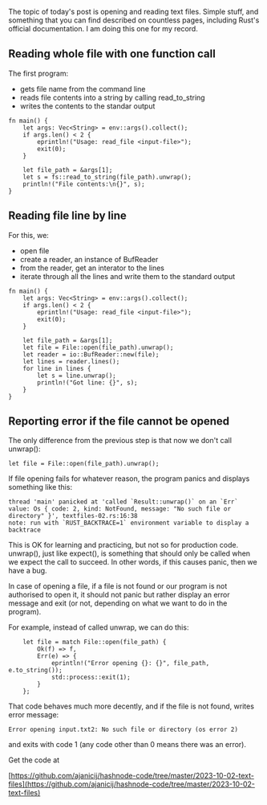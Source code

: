 The topic of today's post is opening and reading text files. Simple
stuff, and something that you can find described on countless pages,
including Rust's official documentation. I am doing this one for my
record.

## Reading whole file with one function call

The first program:

- gets file name from the command line
- reads file contents into a string by calling read_to_string
- writes the contents to the standar output

```
fn main() {
    let args: Vec<String> = env::args().collect();
    if args.len() < 2 {
        eprintln!("Usage: read_file <input-file>");
        exit(0);
    }

    let file_path = &args[1];
    let s = fs::read_to_string(file_path).unwrap();
    println!("File contents:\n{}", s);
}
```

## Reading file line by line

For this, we:

- open file
- create a reader, an instance of BufReader
- from the reader, get an interator to the lines
- iterate through all the lines and write them to the standard output

```
fn main() {
    let args: Vec<String> = env::args().collect();
    if args.len() < 2 {
        eprintln!("Usage: read_file <input-file>");
        exit(0);
    }

    let file_path = &args[1];
    let file = File::open(file_path).unwrap();
    let reader = io::BufReader::new(file);
    let lines = reader.lines();
    for line in lines {
        let s = line.unwrap();
        println!("Got line: {}", s);
    }
}
```

## Reporting error if the file cannot be opened

The only difference from the previous step is that now we don't call
unwrap():

    let file = File::open(file_path).unwrap();

If file opening fails for whatever reason, the program panics and
displays something like this:

```
thread 'main' panicked at 'called `Result::unwrap()` on an `Err` value: Os { code: 2, kind: NotFound, message: "No such file or directory" }', textfiles-02.rs:16:38
note: run with `RUST_BACKTRACE=1` environment variable to display a backtrace
```

This is OK for learning and practicing, but not so for production code.
unwrap(), just like expect(), is something that should only be called when
we expect the call to succeed. In other words, if this causes panic, then
we have a bug.

In case of opening a file, if a file is not found or our program is not
authorised to open it, it should not panic but rather display an error
message and exit (or not, depending on what we want to do in the program).

For example, instead of called unwrap, we can do this:

```
    let file = match File::open(file_path) {
        Ok(f) => f,
        Err(e) => {
            eprintln!("Error opening {}: {}", file_path, e.to_string());
            std::process::exit(1);
        }
    };
```

That code behaves much more decently, and if the file is not found, writes
error message:

    Error opening input.txt2: No such file or directory (os error 2)

and exits with code 1 (any code other than 0 means there was an error).

Get the code at

[https://github.com/ajanicij/hashnode-code/tree/master/2023-10-02-text-files](https://github.com/ajanicij/hashnode-code/tree/master/2023-10-02-text-files)

